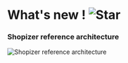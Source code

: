 # What's new ! ![Star](/images/documentation/star-image-transparent.png "What's new")

### Shopizer reference architecture ###

![Shopizer reference architecture](/images/documentation/Cloud-Layers-Architecture.jpg "Shopizer reference architecture")